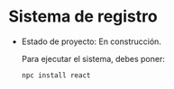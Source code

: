 <h1> Sistema de registro</h1>

- Estado de proyecto: En construcción.

  Para ejecutar el sistema, debes poner:

  ```npc install react```
